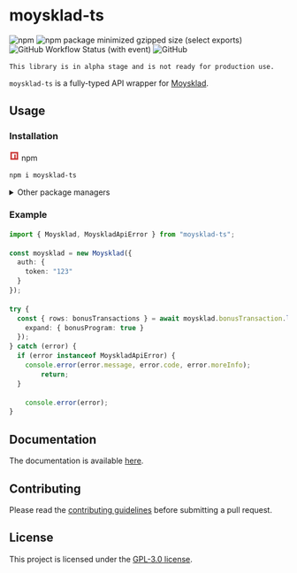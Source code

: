 # moysklad-ts
![npm](https://img.shields.io/npm/v/moysklad-ts)
![npm package minimized gzipped size (select exports)](https://img.shields.io/bundlejs/size/moysklad-ts)
![GitHub Workflow Status (with event)](https://img.shields.io/github/actions/workflow/status/MonsterDeveloper/moysklad-ts/publish-to-npm.yml)
![GitHub](https://img.shields.io/github/license/MonsterDeveloper/moysklad-ts)

	This library is in alpha stage and is not ready for production use.


`moysklad-ts` is a fully-typed API wrapper for [Moysklad](https://dev.moysklad.ru/doc/api/remap/1.2/#mojsklad-json-api).

## Usage

### Installation
<img height="18" src="https://raw.githubusercontent.com/PKief/vscode-material-icon-theme/main/icons/npm.svg"> npm

```bash
npm i moysklad-ts
```
<details>
  <summary>Other package managers</summary>

  <img height="18" src="https://raw.githubusercontent.com/PKief/vscode-material-icon-theme/main/icons/pnpm.svg"> pnpm

  ```bash
  pnpm add moysklad-ts
  ```

  <img height="18" src="https://raw.githubusercontent.com/PKief/vscode-material-icon-theme/main/icons/yarn.svg"> Yarn

  ```bash
  yarn add moysklad-ts
  ```

  <img height="18" src="https://raw.githubusercontent.com/PKief/vscode-material-icon-theme/main/icons/bun.svg"> bun

  ```bash
  bun add moysklad-ts
  ```

  <img height="18" src="https://raw.githubusercontent.com/PKief/vscode-material-icon-theme/main/icons/deno.svg"> Deno

  ```typescript
  import { Moysklad } from "https://esm.sh/moysklad-ts";
  ```
</details>

### Example
```typescript
import { Moysklad, MoyskladApiError } from "moysklad-ts";

const moysklad = new Moysklad({
  auth: {
    token: "123"
  }
});

try {
  const { rows: bonusTransactions } = await moysklad.bonusTransaction.list({
    expand: { bonusProgram: true }
  });
} catch (error) {
  if (error instanceof MoyskladApiError) {
    console.error(error.message, error.code, error.moreInfo);
		return;
  }

	console.error(error);
}
```

## Documentation
The documentation is available [here](https://moysklad-ts.vercel.app/).

## Contributing
Please read the [contributing guidelines](../../CONTRIBUTING.md) before submitting a pull request.

## License
This project is licensed under the [GPL-3.0 license](../../LICENSE).